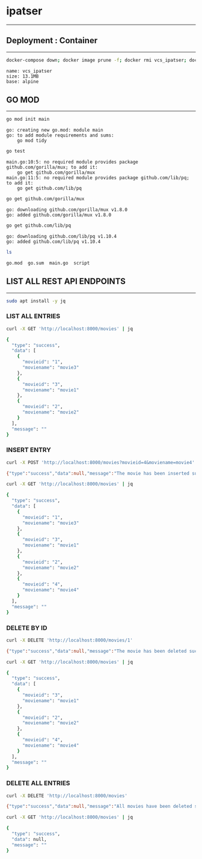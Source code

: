 # ipatser
---

## Deployment : Container
---
```bash
docker-compose down; docker image prune -f; docker rmi vcs_ipatser; docker-compose up;
```

```
name: vcs_ipatser
size: 13.1MB
base: alpine
```

## GO MOD
---

```bash
go mod init main
```
```
go: creating new go.mod: module main
go: to add module requirements and sums:
	go mod tidy
```
```bash
go test
```
```
main.go:10:5: no required module provides package github.com/gorilla/mux; to add it:
	go get github.com/gorilla/mux
main.go:11:5: no required module provides package github.com/lib/pq; to add it:
	go get github.com/lib/pq
```
```bash
go get github.com/gorilla/mux
```
```
go: downloading github.com/gorilla/mux v1.8.0
go: added github.com/gorilla/mux v1.8.0
```
```bash
go get github.com/lib/pq
```
```
go: downloading github.com/lib/pq v1.10.4
go: added github.com/lib/pq v1.10.4
```
```bash
ls
```
```
go.mod  go.sum  main.go  script
```

## LIST ALL REST API ENDPOINTS
---

```bash
sudo apt install -y jq
```

### LIST ALL ENTRIES
```bash
curl -X GET 'http://localhost:8000/movies' | jq
```
```bash
{
  "type": "success",
  "data": [
    {
      "movieid": "1",
      "moviename": "movie3"
    },
    {
      "movieid": "3",
      "moviename": "movie1"
    },
    {
      "movieid": "2",
      "moviename": "movie2"
    }
  ],
  "message": ""
}
```

### INSERT ENTRY
```bash
curl -X POST 'http://localhost:8000/movies?movieid=4&moviename=movie4'
```
```bash
{"type":"success","data":null,"message":"The movie has been inserted successfully!"}
```

```bash
curl -X GET 'http://localhost:8000/movies' | jq
```
```bash
{
  "type": "success",
  "data": [
    {
      "movieid": "1",
      "moviename": "movie3"
    },
    {
      "movieid": "3",
      "moviename": "movie1"
    },
    {
      "movieid": "2",
      "moviename": "movie2"
    },
    {
      "movieid": "4",
      "moviename": "movie4"
    }
  ],
  "message": ""
}
```

### DELETE BY ID
```bash
curl -X DELETE 'http://localhost:8000/movies/1'
```
```bash
{"type":"success","data":null,"message":"The movie has been deleted successfully!"}
```
```bash
curl -X GET 'http://localhost:8000/movies' | jq
```
```bash
{
  "type": "success",
  "data": [
    {
      "movieid": "3",
      "moviename": "movie1"
    },
    {
      "movieid": "2",
      "moviename": "movie2"
    },
    {
      "movieid": "4",
      "moviename": "movie4"
    }
  ],
  "message": ""
}
```

### DELETE ALL ENTRIES
```bash
curl -X DELETE 'http://localhost:8000/movies'
```
```bash
{"type":"success","data":null,"message":"All movies have been deleted successfully!"}
```
```bash
curl -X GET 'http://localhost:8000/movies' | jq
```
```bash
{
  "type": "success",
  "data": null,
  "message": ""
}
```
